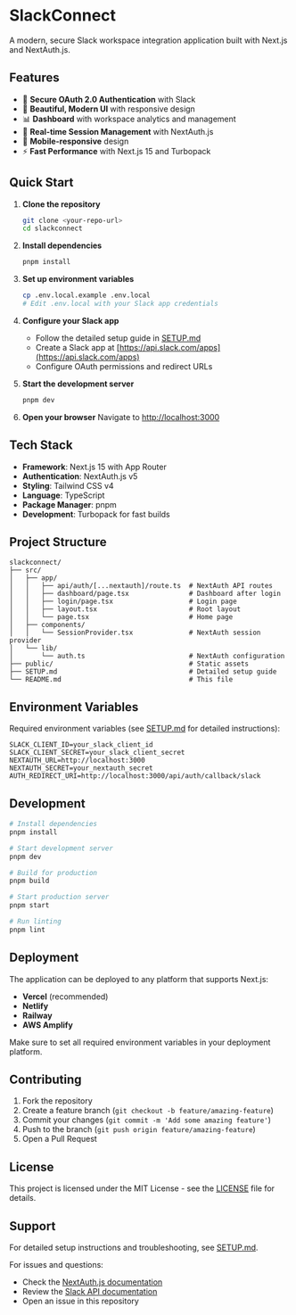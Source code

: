 # SlackConnect

A modern, secure Slack workspace integration application built with Next.js and NextAuth.js.

## Features

- 🔐 **Secure OAuth 2.0 Authentication** with Slack
- 🎨 **Beautiful, Modern UI** with responsive design
- 📊 **Dashboard** with workspace analytics and management
- 🔄 **Real-time Session Management** with NextAuth.js
- 📱 **Mobile-responsive** design
- ⚡ **Fast Performance** with Next.js 15 and Turbopack

## Quick Start

1. **Clone the repository**
   ```bash
   git clone <your-repo-url>
   cd slackconnect
   ```

2. **Install dependencies**
   ```bash
   pnpm install
   ```

3. **Set up environment variables**
   ```bash
   cp .env.local.example .env.local
   # Edit .env.local with your Slack app credentials
   ```

4. **Configure your Slack app**
   - Follow the detailed setup guide in [SETUP.md](./SETUP.md)
   - Create a Slack app at [https://api.slack.com/apps](https://api.slack.com/apps)
   - Configure OAuth permissions and redirect URLs

5. **Start the development server**
   ```bash
   pnpm dev
   ```

6. **Open your browser**
   Navigate to [http://localhost:3000](http://localhost:3000)

## Tech Stack

- **Framework**: Next.js 15 with App Router
- **Authentication**: NextAuth.js v5
- **Styling**: Tailwind CSS v4
- **Language**: TypeScript
- **Package Manager**: pnpm
- **Development**: Turbopack for fast builds

## Project Structure

```
slackconnect/
├── src/
│   ├── app/
│   │   ├── api/auth/[...nextauth]/route.ts  # NextAuth API routes
│   │   ├── dashboard/page.tsx               # Dashboard after login
│   │   ├── login/page.tsx                   # Login page
│   │   ├── layout.tsx                       # Root layout
│   │   └── page.tsx                         # Home page
│   ├── components/
│   │   └── SessionProvider.tsx              # NextAuth session provider
│   └── lib/
│       └── auth.ts                          # NextAuth configuration
├── public/                                  # Static assets
├── SETUP.md                                 # Detailed setup guide
└── README.md                                # This file
```

## Environment Variables

Required environment variables (see [SETUP.md](./SETUP.md) for detailed instructions):

```env
SLACK_CLIENT_ID=your_slack_client_id
SLACK_CLIENT_SECRET=your_slack_client_secret
NEXTAUTH_URL=http://localhost:3000
NEXTAUTH_SECRET=your_nextauth_secret
AUTH_REDIRECT_URI=http://localhost:3000/api/auth/callback/slack
```

## Development

```bash
# Install dependencies
pnpm install

# Start development server
pnpm dev

# Build for production
pnpm build

# Start production server
pnpm start

# Run linting
pnpm lint
```

## Deployment

The application can be deployed to any platform that supports Next.js:

- **Vercel** (recommended)
- **Netlify**
- **Railway**
- **AWS Amplify**

Make sure to set all required environment variables in your deployment platform.

## Contributing

1. Fork the repository
2. Create a feature branch (`git checkout -b feature/amazing-feature`)
3. Commit your changes (`git commit -m 'Add some amazing feature'`)
4. Push to the branch (`git push origin feature/amazing-feature`)
5. Open a Pull Request

## License

This project is licensed under the MIT License - see the [LICENSE](LICENSE) file for details.

## Support

For detailed setup instructions and troubleshooting, see [SETUP.md](./SETUP.md).

For issues and questions:
- Check the [NextAuth.js documentation](https://next-auth.js.org/)
- Review the [Slack API documentation](https://api.slack.com/)
- Open an issue in this repository

